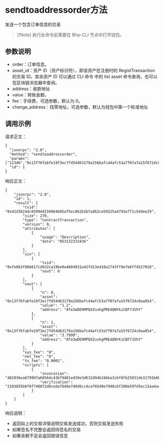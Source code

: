 # sendtoaddressorder方法

发送一个包含订单信息的交易

>  [!Note] 执行此命令前需要在 Bhp-CLI 节点中打开钱包。

## 参数说明

- order：订单信息。
- asset_id：资产 ID（资产标识符），即该资产在注册时的 RegistTransaction 的交易 ID。其余资产 ID 可以通过 CLI 命令 中的 list asset 命令查询，也可以在区块链浏览器中查询。
- address：收款地址
- value：转账金额。
- fee：手续费，可选参数，默认为 0。
- change_address：找零地址，可选参数，默认为钱包中第一个标准地址

## 调用示例

请求正文：

```
{
  "jsonrpc": "2.0",
  "method": "sendtoaddressorder",
  "params": ["12346","0x13f76fabfe19f3ec7fd54d63179a156bafc44afc53a7f07a7a15f6724c0aa854","ATe3wDE9MPQXZuvhgPREdQNYkiCBF7JShY",1.2],
  "id": 1
}
```

响应正文：

```
{
    "jsonrpc": "2.0",
    "id": 1,
    "result": {
        "txid": "0x41d38244c83994d158964b85af5ec862b1bfad62ce59225a4793e7f1c54dee29",
        "size": 270,
        "type": "ContractTransaction",
        "version": 0,
        "attributes": [
            {
                "usage": "Description",
                "data": "053132333436"
            }
        ],
        "vin": [
            {
                "txid": "0xfe863f866617cd632ca19be0a4684931a42fd13e418a2743ff9efe6ff4527010",
                "vout": 0
            }
        ],
        "vout": [
            {
                "n": 0,
                "asset": "0x13f76fabfe19f3ec7fd54d63179a156bafc44afc53a7f07a7a15f6724c0aa854",
                "value": "1.2",
                "address": "ATe3wDE9MPQXZuvhgPREdQNYkiCBF7JShY"
            },
            {
                "n": 1,
                "asset": "0x13f76fabfe19f3ec7fd54d63179a156bafc44afc53a7f07a7a15f6724c0aa854",
                "value": "3.7999",
                "address": "ATe3wDE9MPQXZuvhgPREdQNYkiCBF7JShY"
            }
        ],
        "sys_fee": "0",
        "net_fee": "0",
        "tx_fee": "0.0001",
        "scripts": [
            {
                "invocation": "402036ea879997a6856dc43bf9d81ed39e3d632d94b34bba3cbf8fb25031de31791b6b18ce85f1283ae92abaf078a3e1305d503a13a948f68f73873458c65bbb3a",
                "verification": "2103855b6f0f748072d0cedaf048e7d0d6cc4ce705d9e7940cbf290e59fd5ec13aa4ac"
            }
        ]
    }
}
```

响应说明：

- 返回如上的交易详情说明交易发送成功，否则交易发送失败
- 如果签名不完整会返回待签名的交易
- 如果余额不足会返回错误信息